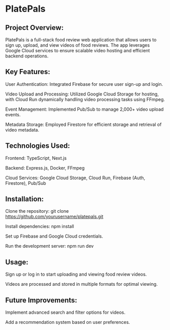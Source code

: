 # PlatePals

## Project Overview:
PlatePals is a full-stack food review web application that allows users to sign up, upload, and view videos of food reviews. The app leverages Google Cloud services to ensure scalable video hosting and efficient backend operations.

## Key Features:
User Authentication: Integrated Firebase for secure user sign-up and login.

Video Upload and Processing: Utilized Google Cloud Storage for hosting, with Cloud Run dynamically handling video processing tasks using FFmpeg.

Event Management: Implemented Pub/Sub to manage 2,000+ video upload events.

Metadata Storage: Employed Firestore for efficient storage and retrieval of video metadata.

## Technologies Used:
Frontend: TypeScript, Next.js

Backend: Express.js, Docker, FFmpeg

Cloud Services: Google Cloud Storage, Cloud Run, Firebase (Auth, Firestore), Pub/Sub

## Installation:
Clone the repository: git clone https://github.com/yourusername/platepals.git

Install dependencies: npm install

Set up Firebase and Google Cloud credentials.

Run the development server: npm run dev

## Usage:
Sign up or log in to start uploading and viewing food review videos.

Videos are processed and stored in multiple formats for optimal viewing.

## Future Improvements:
Implement advanced search and filter options for videos.

Add a recommendation system based on user preferences.
